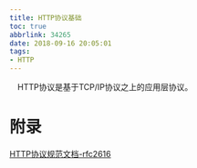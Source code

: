 ```yaml
---
title: HTTP协议基础
toc: true
abbrlink: 34265
date: 2018-09-16 20:05:01
tags:
- HTTP
---
```


&emsp;HTTP协议是基于TCP/IP协议之上的应用层协议。
# 附录
[HTTP协议规范文档-rfc2616](https://tools.ietf.org/html/rfc2616)
